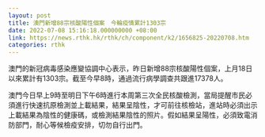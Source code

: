 ```yaml
---
layout: post
title: 澳門新增88宗核酸陽性個案　今輪疫情累計1303宗
date: 2022-07-08 15:16:18.000000000 +08:00
link: https://news.rthk.hk/rthk/ch/component/k2/1656825-20220708.htm
categories: rthk
---
```


澳門的新冠病毒感染應變協調中心表示，昨日新增88宗核酸陽性個案，上月18日以來累計有1303宗。截至今早8時，通過流行病學調查共跟進17378人。

澳門今日早上9時至明日下午6時進行本周第三次全民核酸檢測，當局提醒市民必須進行快速抗原檢測並上載結果，結果呈陰性，才可前往核檢站，進站時必須出示上載結果為陰性的健康碼，或檢測結果陰性的照片。假如結果呈陽性，必須致電消防部門，耐心等候檢疫安排，切勿自行出門。
